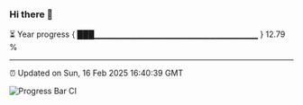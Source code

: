 ### Hi there 👋

⏳ Year progress { ███▁▁▁▁▁▁▁▁▁▁▁▁▁▁▁▁▁▁▁▁▁▁▁▁▁▁▁ } 12.79 %

---

⏰ Updated on Sun, 16 Feb 2025 16:40:39 GMT

![Progress Bar CI](https://github.com/IshwaranRudhara/GIT-ACTION/workflows/Progress%20Bar%20CI/badge.svg)
